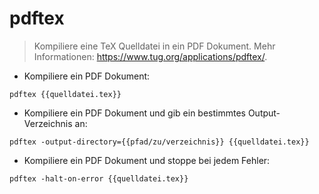 # pdftex

> Kompiliere eine TeX Quelldatei in ein PDF Dokument.
> Mehr Informationen: <https://www.tug.org/applications/pdftex/>.

- Kompiliere ein PDF Dokument:

`pdftex {{quelldatei.tex}}`

- Kompiliere ein PDF Dokument und gib ein bestimmtes Output-Verzeichnis an:

`pdftex -output-directory={{pfad/zu/verzeichnis}} {{quelldatei.tex}}`

- Kompiliere ein PDF Dokument und stoppe bei jedem Fehler:

`pdftex -halt-on-error {{quelldatei.tex}}`
